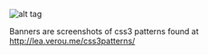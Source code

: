 ![alt tag](https://www.dropbox.com/s/ml3yxxlu0zi3gzc/colors.png?raw=1)

Banners are screenshots of css3 patterns found at http://lea.verou.me/css3patterns/
